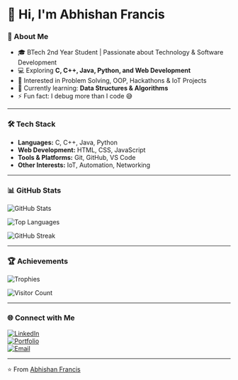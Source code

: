 # 👋 Hi, I'm Abhishan Francis  

### 🚀 About Me  
- 🎓 BTech 2nd Year Student | Passionate about Technology & Software Development  
- 💻 Exploring **C, C++, Java, Python, and Web Development**  
- 🎯 Interested in Problem Solving, OOP, Hackathons & IoT Projects  
- 🌱 Currently learning: **Data Structures & Algorithms**  
- ⚡ Fun fact: I debug more than I code 😅  

---

### 🛠️ Tech Stack  
- **Languages:** C, C++, Java, Python  
- **Web Development:** HTML, CSS, JavaScript  
- **Tools & Platforms:** Git, GitHub, VS Code  
- **Other Interests:** IoT, Automation, Networking  

---

### 📊 GitHub Stats  
![GitHub Stats](https://github-readme-stats.vercel.app/api?username=falconishere&show_icons=true&theme=radical)  

![Top Languages](https://github-readme-stats.vercel.app/api/top-langs/?username=falconishere&layout=compact&theme=radical)  

![GitHub Streak](https://streak-stats.demolab.com?user=falconishere&theme=radical&hide_border=true)  

---

### 🏆 Achievements  
![Trophies](https://github-profile-trophy.vercel.app/?username=falconishere&theme=radical&no-frame=true&margin-w=15&row=1)  

![Visitor Count](https://komarev.com/ghpvc/?username=falconishere&style=for-the-badge&color=blue)  

---

### 🌐 Connect with Me  
[![LinkedIn](https://img.shields.io/badge/LinkedIn-blue?style=for-the-badge&logo=linkedin)](https://www.linkedin.com/in/abhishan-francis-4b323b317/)  
[![Portfolio](https://img.shields.io/badge/Portfolio-000?style=for-the-badge&logo=firefox)](https://github.com/falconishere)  
[![Email](https://img.shields.io/badge/Email-red?style=for-the-badge&logo=gmail)](mailto:youremail@example.com)  

---

⭐️ From [Abhishan Francis](https://github.com/falconishere)  

